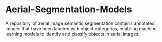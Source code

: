 # Aerial-Segmentation-Models
A repository of aerial image semantic segmentation contains annotated images that have been labeled with object categories, enabling machine learning models to identify and classify objects in aerial images.
